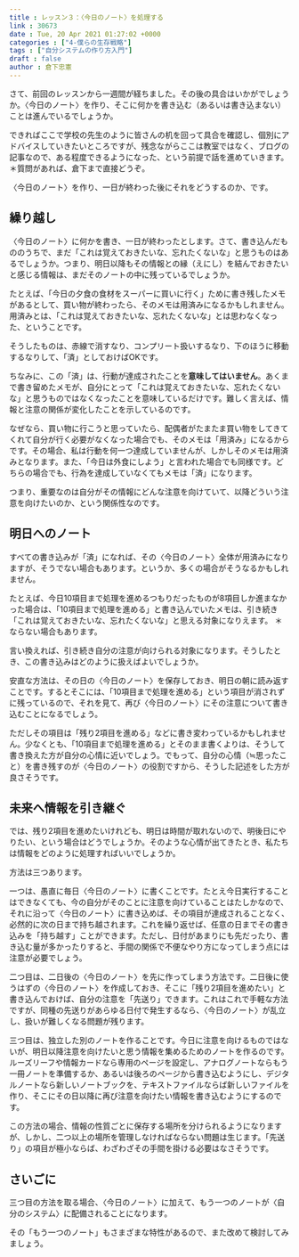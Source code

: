 ```yaml
---
title : レッスン３：〈今日のノート〉を処理する
link : 30673
date : Tue, 20 Apr 2021 01:27:02 +0000
categories : ["4-僕らの生存戦略"]
tags : ["自分システムの作り方入門"]
draft : false
author : 倉下忠憲
---
```


さて、前回のレッスンから一週間が経ちました。その後の具合はいかがでしょうか。〈今日のノート〉を作り、そこに何かを書き込む（あるいは書き込まない）ことは進んでいるでしょうか。

できればここで学校の先生のように皆さんの机を回って具合を確認し、個別にアドバイスしていきたいところですが、残念ながらここは教室ではなく、ブログの記事なので、ある程度できるようになった、という前提で話を進めていきます。
＊質問があれば、倉下まで直接どうぞ。

〈今日のノート〉を作り、一日が終わった後にそれをどうするのか、です。

<h2>繰り越し</h2>

〈今日のノート〉に何かを書き、一日が終わったとします。さて、書き込んだもののうちで、まだ「これは覚えておきたいな、忘れたくないな」と思うものはあるでしょうか。つまり、明日以降もその情報との縁（えにし）を結んでおきたいと感じる情報は、まだそのノートの中に残っているでしょうか。

たとえば、「今日の夕食の食材をスーパーに買いに行く」ために書き残したメモがあるとして、買い物が終わったら、そのメモは用済みになるかもしれません。用済みとは、「これは覚えておきたいな、忘れたくないな」とは思わなくなった、ということです。

そうしたものは、赤線で消すなり、コンプリート扱いするなり、下のほうに移動するなりして、「済」としておけばOKです。

ちなみに、この「済」は、行動が達成されたことを<strong>意味してはいません</strong>。あくまで書き留めたメモが、自分にとって「これは覚えておきたいな、忘れたくないな」と思うものではなくなったことを意味しているだけです。難しく言えば、情報と注意の関係が変化したことを示しているのです。

なぜなら、買い物に行こうと思っていたら、配偶者がたまたま買い物をしてきてくれて自分が行く必要がなくなった場合でも、そのメモは「用済み」になるからです。その場合、私は行動を何一つ達成していませんが、しかしそのメモは用済みとなります。また、「今日は外食にしよう」と言われた場合でも同様です。どちらの場合でも、行為を達成していなくてもメモは「済」になります。

つまり、重要なのは自分がその情報にどんな注意を向けていて、以降どういう注意を向けたいのか、という関係性なのです。

<h2>明日へのノート</h2>

すべての書き込みが「済」になれば、その〈今日のノート〉全体が用済みになりますが、そうでない場合もあります。というか、多くの場合がそうなるかもしれません。

たとえば、今日10項目まで処理を進めるつもりだったものが8項目しか進まなかった場合は、「10項目まで処理を進める」と書き込んでいたメモは、引き続き「これは覚えておきたいな、忘れたくないな」と思える対象になりえます。
＊ならない場合もあります。

言い換えれば、引き続き自分の注意が向けられる対象になります。そうしたとき、この書き込みはどのように扱えばよいでしょうか。

安直な方法は、その日の〈今日のノート〉を保存しておき、明日の朝に読み返すことです。するとそこには、「10項目まで処理を進める」という項目が消されずに残っているので、それを見て、再び〈今日のノート〉にその注意について書き込むことになるでしょう。

ただしその項目は「残り2項目を進める」などに書き変わっているかもしれません。少なくとも、「10項目まで処理を進める」とそのまま書くよりは、そうして書き換えた方が自分の心情に近いでしょう。でもって、自分の心情（≒思ったこと）を書き残すのが〈今日のノート〉の役割ですから、そうした記述をした方が良さそうです。

<h2>未来へ情報を引き継ぐ</h2>

では、残り2項目を進めたいけれども、明日は時間が取れないので、明後日にやりたい、という場合はどうでしょうか。そのような心情が出てきたとき、私たちは情報をどのように処理すればいいでしょうか。

方法は三つあります。

一つは、愚直に毎日〈今日のノート〉に書くことです。たとえ今日実行することはできなくても、今の自分がそのことに注意を向けていることはたしかなので、それに沿って〈今日のノート〉に書き込めば、その項目が達成されることなく、必然的に次の日まで持ち越されます。これを繰り返せば、任意の日までその書き込みを「持ち越す」ことができます。ただし、日付があまりにも先だったり、書き込む量が多かったりすると、手間の関係で不便なやり方になってしまう点には注意が必要でしょう。

二つ目は、二日後の〈今日のノート〉を先に作ってしまう方法です。二日後に使うはずの〈今日のノート〉を作成しておき、そこに「残り2項目を進めたい」と書き込んでおけば、自分の注意を「先送り」できます。これはこれで手軽な方法ですが、同種の先送りがあらゆる日付で発生するなら、〈今日のノート〉が乱立し、扱いが難しくなる問題が残ります。

三つ目は、独立した別のノートを作ることです。今日に注意を向けるものではないが、明日以降注意を向けたいと思う情報を集めるためのノートを作るのです。ルーズリーフや情報カードなら専用のページを設定し、アナログノートならもう一冊ノートを準備するか、あるいは後ろのページから書き込むようにし、デジタルノートなら新しいノートブックを、テキストファイルならば新しいファイルを作り、そこにその日以降に再び注意を向けたい情報を書き込むようにするのです。

この方法の場合、情報の性質ごとに保存する場所を分けられるようになりますが、しかし、二つ以上の場所を管理しなければならない問題は生じます。「先送り」の項目が極小ならば、わざわざその手間を掛ける必要はなさそうです。

<h2>さいごに</h2>

三つ目の方法を取る場合、〈今日のノート〉に加えて、もう一つのノートが〈自分のシステム〉に配備されることになります。

その「もう一つのノート」もさまざまな特性があるので、また改めて検討してみましょう。
